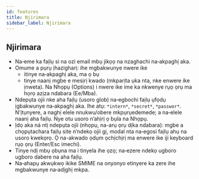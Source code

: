 ```yaml
---
id: features
title: Njirimara
sidebar_label: Njirimara
---
```


## Njirimara

- Na‑eme ka faịlụ si na ozi email mbụ jikọọ na nzaghachi na‑akpaghị aka.
- Omume a pụrụ ịhazigharị: ihe mgbakwunye nwere ike
  - itinye na‑akpaghị aka, ma ọ bụ
  - tinye naanị mgbe e mesịrị kwado (mkparịta ụka nta, nke enwere ike ịnweta). Na Nhọpụ (Options) i nwere ike ime ka nkwenye rụọ ọrụ ma họrọ azịza ndabara (Ee/Mba).
- Ndepụta ojii nke aha faịlụ (usoro glob) na‑egbochi faịlụ ụfọdụ ịgbakwunye na‑akpaghị aka. Ihe atụ: `*intern*`, `*secret*`, `*passwor*`.
  N’ịtụnyere, a naghị elele nnukwu/obere mkpụrụedemede; a na‑elele naanị aha faịlụ. Nye otu usoro n’ahịrị ọ bụla na Nhọpụ.
- Ịdọ aka ná ntị ndepụta ojii (nhọpụ, na-arụ ọrụ dịka ndabara): mgbe a chọpụtachara faịlụ site n’ndekọ ojii gị, modal nta na‑egosi faịlụ ahụ na usoro kwekọrọ. Ọ na-akwado ọdụm ọchịchịrị ma enwere ike iji keyboard rụọ ọrụ (Enter/Esc imechi).
- Tinye ndị mbụ ọbụna ma i tinyela ihe ọzọ; na‑ezere ndekọ ugboro ugboro dabere na aha faịlụ.
- Na‑ahapụ akwụkwọ ikike SMIME na onyonyo etinyere ka zere ihe mgbakwunye na‑adịghị mkpa.
